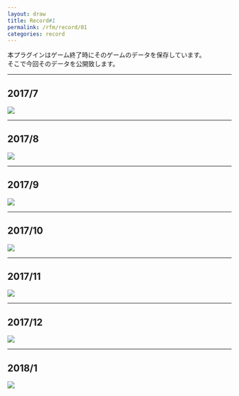 ```yaml
---
layout: draw
title: Record#1
permalink: /rfm/record/01
categories: record
---
```


本プラグインはゲーム終了時にそのゲームのデータを保存しています。<br>
そこで今回そのデータを公開致します。<br>

  
----------------------------------------
## 2017/7
<img src="http://web.njj12.net/public/images/record/201707.png"><br>

----------------------------------------
## 2017/8
<img src="http://web.njj12.net/public/images/record/201708.png"><br>

----------------------------------------
## 2017/9
<img src="http://web.njj12.net/public/images/record/201709.png"><br>

----------------------------------------
## 2017/10
<img src="http://web.njj12.net/public/images/record/201710.png"><br>

----------------------------------------
## 2017/11
<img src="http://web.njj12.net/public/images/record/201711.png"><br>

----------------------------------------
## 2017/12
<img src="http://web.njj12.net/public/images/record/201712.png"><br>

----------------------------------------
## 2018/1
<img src="http://web.njj12.net/public/images/record/201801.png"><br>

  

